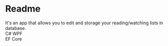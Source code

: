 # Readme
It's an app that allows you to edit and storage your reading/watching lists in database.    
C# WPF    
EF Core    